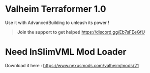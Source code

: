 # Valheim Terraformer 1.0
Use it with AdvancedBuilding to unleash its power !

> **Join the support to get helped**
https://discord.gg/Eb7sFEeGfU

# Need InSlimVML Mod Loader
Download it here : https://www.nexusmods.com/valheim/mods/21
